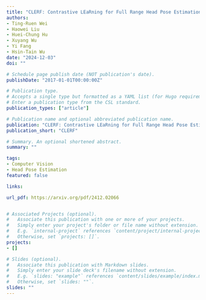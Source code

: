 ```yaml
---
title: "CLERF: Contrastive LEaRning for Full Range Head Pose Estimation"
authors:
- Ting-Ruen Wei
- Haowei Liu
- Huei-Chung Hu
- Xuyang Wu
- Yi Fang
- Hsin-Tain Wu
date: "2024-12-03"
doi: ""

# Schedule page publish date (NOT publication's date).
publishDate: "2017-01-01T00:00:00Z"

# Publication type.
# Accepts a single type but formatted as a YAML list (for Hugo requirements).
# Enter a publication type from the CSL standard.
publication_types: ["article"]

# Publication name and optional abbreviated publication name.
publication: "CLERF: Contrastive LEaRning for Full Range Head Pose Estimation"
publication_short: "CLERF"

# Summary. An optional shortened abstract.
summary: ""

tags:
- Computer Vision
- Head Pose Estimation
featured: false

links:

url_pdf: https://arxiv.org/pdf/2412.02066


# Associated Projects (optional).
#   Associate this publication with one or more of your projects.
#   Simply enter your project's folder or file name without extension.
#   E.g. `internal-project` references `content/project/internal-project/index.md`.
#   Otherwise, set `projects: []`.
projects:
- []

# Slides (optional).
#   Associate this publication with Markdown slides.
#   Simply enter your slide deck's filename without extension.
#   E.g. `slides: "example"` references `content/slides/example/index.md`.
#   Otherwise, set `slides: ""`.
slides: ""
---
```


